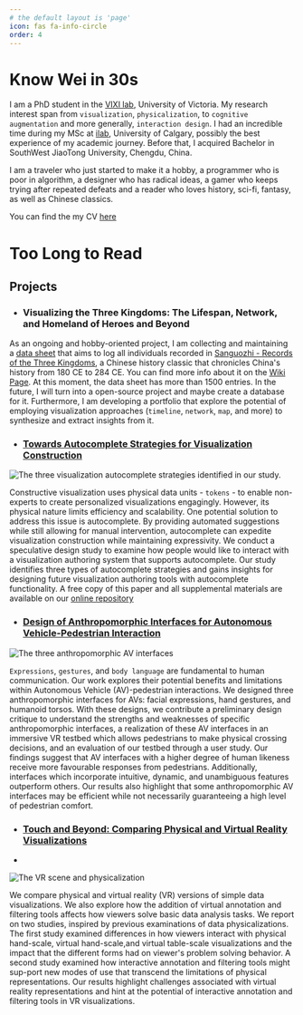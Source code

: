 ```yaml
---
# the default layout is 'page'
icon: fas fa-info-circle
order: 4
---
```


# Know Wei in 30s
I am a PhD student in the [VIXI lab](https://vixi.cs.uvic.ca/), University of Victoria. My research interest span from `visualization`, `physicalization`, to `cognitive augmentation` and more generally, `interaction design`. I had an incredible time during my MSc at [ilab](https://ilab.ucalgary.ca/), University of Calgary, possibly the best experience of my academic journey. Before that, I acquired Bachelor in SouthWest JiaoTong University, Chengdu, China. 

I am a traveler who just started to make it a hobby, a programmer who is poor in algorithm, a designer who has radical ideas, a gamer who keeps trying after repeated defeats and a reader who loves history, sci-fi, fantasy, as well as Chinese classics.

You can find the my CV [here](/assets/pdf/CV.pdf) 

# Too Long to Read

## Projects

- ### Visualizing the Three Kingdoms: The Lifespan, Network, and Homeland of Heroes and Beyond
 
As an ongoing and hobby-oriented project, I am collecting and maintaining a [data sheet](https://docs.google.com/spreadsheets/d/1c7hnmNIeD9X5W6P7Wx2E4V9_g49-ShKPHRUv_ad3ozw/edit?usp=sharing) that aims to log all individuals recorded in [Sanguozhi - Records of the Three Kingdoms](https://zh.wikisource.org/wiki/%E4%B8%89%E5%9C%8B%E5%BF%97), a Chinese history classic that chronicles China's history from 180 CE to 284 CE. You can find more info about it on the [Wiki Page](https://en.wikipedia.org/wiki/Records_of_the_Three_Kingdoms). At this moment, the data sheet has more than 1500 entries. In the future, I will turn into a open-source project and maybe create a database for it.
Furthermore, I am developing a portfolio that explore the potential of employing visualization approaches (`timeline`, `network`, `map`, and more) to synthesize and extract insights from it.

- ### [Towards Autocomplete Strategies for Visualization Construction](https://doi.org/10.48550/arXiv.2308.02679)
![ The three visualization autocomplete strategies identified in our study.](https://cdn.jsdelivr.net/gh/antimelee/media-Pages/image/AutoComplete.png)


Constructive visualization uses physical data units - `tokens` -  to enable non-experts to create personalized visualizations engagingly. However, its physical nature limits efficiency and scalability. One potential solution to address this issue is autocomplete. By providing automated suggestions while still allowing for manual intervention, autocomplete can expedite visualization construction while maintaining expressivity. We conduct a speculative design study to examine how people would like to interact with a visualization authoring system that supports autocomplete. Our study identifies three types of autocomplete strategies and gains insights for designing future visualization authoring tools with autocomplete functionality. A free copy of this paper and all supplemental materials are available on our [online repository](https://osf.io/nu4z3/?view_only=594baee54d114a99ab381886fb32a126)


- ### [Design of Anthropomorphic Interfaces for Autonomous Vehicle-Pedestrian Interaction](https://dx.doi.org/10.11575/PRISM/40689)

![ The three anthropomorphic AV interfaces](https://cdn.jsdelivr.net/gh/antimelee/media-Pages/image/AnthroAV.png)

`Expressions`, `gestures`, and `body language` are fundamental to human communication. Our work explores their potential benefits and limitations within Autonomous Vehicle (AV)-pedestrian interactions. We designed three anthropomorphic interfaces for AVs: facial expressions, hand gestures, and humanoid torsos. With these designs, we contribute a preliminary design critique to understand the strengths and weaknesses of specific anthropomorphic interfaces, a realization of these AV interfaces in an immersive VR testbed which allows pedestrians to make physical crossing decisions, and an evaluation of our testbed through a user study. Our findings suggest that AV interfaces with a higher degree of human likeness receive more favourable responses from pedestrians. Additionally, interfaces which incorporate intuitive, dynamic, and unambiguous features outperform others. Our results also highlight that some anthropomorphic AV interfaces may be efficient while not necessarily guaranteeing a high level of pedestrian comfort.

- ### [Touch and Beyond: Comparing Physical and Virtual Reality Visualizations](https://doi.org/10.1109/TVCG.2020.3023336)
- 
![ The VR scene and physicalization](https://cdn.jsdelivr.net/gh/antimelee/media-Pages/image/Touch&Beyond.png)

We compare physical and virtual reality (VR) versions of simple data visualizations. We also explore how the addition of virtual annotation and filtering tools affects how viewers solve basic data analysis tasks. We report on two studies, inspired by previous examinations of data physicalizations. The first study examined differences in how viewers interact with physical hand-scale, virtual hand-scale,and virtual table-scale visualizations and the impact that the different forms had on viewer's problem solving behavior. A second study examined how interactive annotation and filtering tools might sup-port new modes of use that transcend the limitations of physical representations. Our results highlight challenges associated with virtual reality representations and hint at the potential of interactive annotation and filtering tools in VR visualizations.